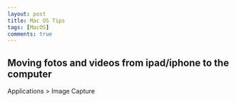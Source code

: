 ```yaml
---
layout: post
title: Mac OS Tips
tags: [MacOS]
comments: true
---
```


## Moving fotos and videos from ipad/iphone to the computer

Applications > Image Capture
